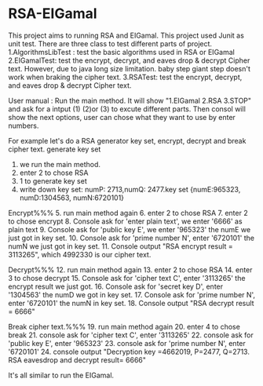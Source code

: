 # RSA-EIGamal

This project aims to running RSA and EIGamal.
This project used Junit as unit test. There are three class to test different parts of project.
  1.AlgorithmsLibTest : test the basic algorithms used in RSA or EIGamal
  2.EIGamalTest: test the encrypt, decrypt, and eaves drop & decrypt Cipher text. 
                 However, due to java long size limitation. baby step giant step doesn't work when braking the cipher text.
  3.RSATest: test the encrypt, decrypt, and eaves drop & decrypt Cipher text.

User manual :
Run the main method.
  It will show "1.EIGamal 2.RSA 3.STOP" and ask for a intput (1) (2)or (3) to excute different parts.
  Then consol will show the next options, user can chose what they want to use by enter numbers.
  
  For example let's do a RSA generator key set, encrypt, decrypt and break cipher text.
  generate key set
  1. we run the main method.
  2. enter 2 to chose RSA
  3. 1 to generate key set
  4. write down key set: numP: 2713,numQ: 2477.key set {numE:965323, numD:1304563, numN:6720101}
  
  Encrypt%%%
  5. run main method again
  6. enter 2 to chose RSA
  7. enter 2 to chose encrypt
  8. Console ask for 'enter plain text', we enter '6666' as plain text
  9. Console ask for 'public key E', we enter '965323' the numE we just got in key set.
  10. Console ask for 'prime number N', enter '6720101' the numN we just got in key set.
  11. Console output "RSA encrypt result = 3113265", which 4992330 is our cipher text.
  
  Decrypt%%%
  12. run main method again
  13. enter 2 to chose RSA
  14. enter 3 to chose decrypt
  15. Console ask for 'cipher text C', enter '3113265' the encrypt result we just got.
  16. Console ask for 'secret key D', enter '1304563' the numD we got in key set.
  17. Console ask for 'prime number N', enter '6720101' the numN in key set.
  18. Console output "RSA decrypt result = 6666"
  
  Break cipher text.%%%
  19. run main method again
  20. enter 4 to chose break
  21. console ask for 'cipher text C', enter '3113265'
  22. console ask for 'public key E', enter '965323'
  23. console ask for 'prime number N', enter '6720101'
  24. console output "Decryption key =4662019, P=2477, Q=2713. RSA eavesdrop and decrypt result= 6666"

It's all similar to run the EIGamal.
  
